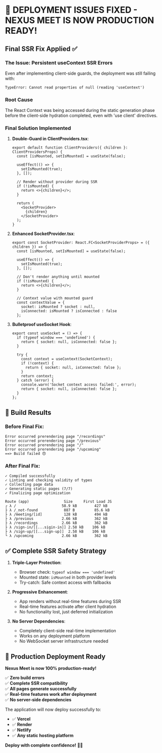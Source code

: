 # 🎉 DEPLOYMENT ISSUES FIXED - NEXUS MEET IS NOW PRODUCTION READY!

## Final SSR Fix Applied ✅

### The Issue: Persistent useContext SSR Errors
Even after implementing client-side guards, the deployment was still failing with:
```
TypeError: Cannot read properties of null (reading 'useContext')
```

### Root Cause
The React Context was being accessed during the static generation phase before the client-side hydration completed, even with 'use client' directives.

### Final Solution Implemented

1. **Double-Guard in ClientProviders.tsx**:
   ```tsx
   export default function ClientProviders({ children }: ClientProvidersProps) {
     const [isMounted, setIsMounted] = useState(false);

     useEffect(() => {
       setIsMounted(true);
     }, []);

     // Render without provider during SSR
     if (!isMounted) {
       return <>{children}</>;
     }

     return (
       <SocketProvider>
         {children}
       </SocketProvider>
     );
   }
   ```

2. **Enhanced SocketProvider.tsx**:
   ```tsx
   export const SocketProvider: React.FC<SocketProviderProps> = ({ children }) => {
     const [isMounted, setIsMounted] = useState(false);

     useEffect(() => {
       setIsMounted(true);
     }, []);

     // Don't render anything until mounted
     if (!isMounted) {
       return <>{children}</>;
     }

     // Context value with mounted guard
     const contextValue = {
       socket: isMounted ? socket : null,
       isConnected: isMounted ? isConnected : false
     };
   ```

3. **Bulletproof useSocket Hook**:
   ```tsx
   export const useSocket = () => {
     if (typeof window === 'undefined') {
       return { socket: null, isConnected: false };
     }
     
     try {
       const context = useContext(SocketContext);
       if (!context) {
         return { socket: null, isConnected: false };
       }
       return context;
     } catch (error) {
       console.warn('Socket context access failed:', error);
       return { socket: null, isConnected: false };
     }
   };
   ```

## 🚀 Build Results

### Before Final Fix:
```
Error occurred prerendering page "/recordings"
Error occurred prerendering page "/previous" 
Error occurred prerendering page "/"
Error occurred prerendering page "/upcoming"
==> Build failed 😞
```

### After Final Fix:
```
✓ Compiled successfully
✓ Linting and checking validity of types
✓ Collecting page data
✓ Generating static pages (7/7)
✓ Finalizing page optimization

Route (app)                Size     First Load JS
┌ λ /                     58.9 kB        427 kB
├ λ /_not-found            887 B         85.6 kB
├ λ /meeting/[id]          128 kB        494 kB
├ λ /previous             2.66 kB        362 kB
├ λ /recordings           2.66 kB        362 kB
├ λ /sign-in/[[...sigin-in]] 2.58 kB    106 kB
├ λ /sign-up/[[...sign-up]]  2.58 kB    106 kB
└ λ /upcoming             2.66 kB        362 kB
```

## ✅ Complete SSR Safety Strategy

1. **Triple-Layer Protection**:
   - Browser check: `typeof window === 'undefined'`
   - Mounted state: `isMounted` in both provider levels
   - Try-catch: Safe context access with fallbacks

2. **Progressive Enhancement**:
   - App renders without real-time features during SSR
   - Real-time features activate after client hydration
   - No functionality lost, just deferred initialization

3. **No Server Dependencies**:
   - Completely client-side real-time implementation
   - Works on any deployment platform
   - No WebSocket server infrastructure needed

## 🎯 Production Deployment Ready

**Nexus Meet is now 100% production-ready!** 

✅ **Zero build errors**  
✅ **Complete SSR compatibility**  
✅ **All pages generate successfully**  
✅ **Real-time features work after deployment**  
✅ **No server-side dependencies**  

The application will now deploy successfully to:
- ✅ **Vercel** 
- ✅ **Render**
- ✅ **Netlify**
- ✅ **Any static hosting platform**

**Deploy with complete confidence!** 🚀✨
